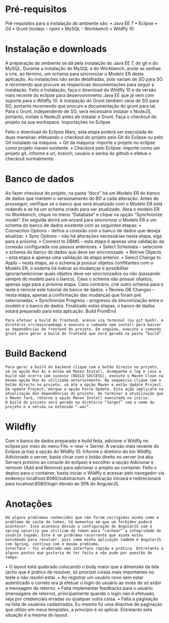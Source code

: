 # Pré-requisitos

Pré-requisitos para a instalação do ambiente são:
•	Java EE 7
•	Eclipse
•	Git
•	Grunt (nodejs – npm)
•	MySQL - Workbench
•	Wildfly 10

# Instalação e downloads

A preparação do ambiente se dá pela instalação do Java EE 7, do git e do MySQL.  Durante a instalação do MySQL e do Workbench, anote as senhas e crie, ao término, um schema para sincronizar o Modelo ER desta aplicação. As instalações não serão detalhadas, pois variam de SO para SO e recomendo que procure as respectivas documentações para seguir a instalação. 
Feito a instalação, faça o download do Wildfly 10 e da versão mais recente do eclipse para desenvolvimento Java EE que já vem com suporte para o Wildfly 10. 
A instalação do Grunt também varia de SO para SO, portanto recomendo que procure a documentação do grunt para tal. Para o Grunt, independente de SO, será necessário instalar o NodeJS, portanto, instale o NodeJS antes de instalar o Grunt.
Faça o checkout do projeto na sua workspace.
Importações no Eclipse

Feito o download do Eclipse Mars, esta etapa poderá ser executada de duas maneiras: efetuando o checkout do projeto pelo Git do Eclipse ou pelo Git instalado na máquina.
•	Git da máquina: importe o projeto no eclipse como projeto maven existente.
•	Checkout pelo Eclipse: importe como um projeto git, informe a url, branch, usuário e senha do github e efetue o checkout normalmente.
 
# Banco de dados

Ao fazer checkout do projeto, na pasta “docs” há um Modelo ER do banco de dados que mantem o versionamento do BD a cada alteração. Antes de prosseguir, verifique se o banco que será atualizado com o Modelo ER está rodando e se há um schema criado para ser atualizado. Abra o modelo ER no Workbench, clique no menu “Database” e clique na opção “Synchronize model”. Em seguida abrirá um wizard para sincronizar o Modelo ER a um schema do banco de dados existente com as seguintes etapas:
•	Connection Options – defina a conexão com o banco de dados que deseja atualizar. 
•	Sync Options – não há alterações necessárias nesta etapa, siga para a próxima.
•	Connect to DBMS – esta etapa é apenas uma validação da conexão configurada nos passos anteriores.
•	Select Schemata – selecione o schema do banco de dados que deve ser sincronizado.
•	Retrive Objects – esta etapa é apenas uma validação da etapa anterior.
•	Select Change to Apply – nesta etapa, se o schema já possuir objetos conflitantes com o Modelo ER, o sistema irá indicar as mudanças e possibilitar ignorar/selecionar quais objetos deve ser sincronizados  ou não (passando sempre do modelo para o banco). Caso o schema não possuir objetos, apenas siga para a próxima etapa. Caso contrário, crie outro schema para o teste e reinicie este tutorial de banco de dados.
•	Review DB Changes – nesta etapa, apenas a confirmação das mudanças que foram pré selecionadas. 
•	Synchronize Progress – progresso da sincronização entre o modelo e o banco de dados.
Finalizado estas etapas, o banco de dados estará preparado para esta aplicação.
Build FrontEnd

	Para efetuar a build do frontend, acesse via terminal (ou git bash), o diretório src/main/webapp e execute o comando npm install para baixar as dependências de frontend do projeto. Em seguida, execute o comando grunt para gerar a build do frontend que será gerada na pasta “build”.
# Build Backend

	Para gerar a build do backend clique com o botão direito no projeto, vá na opção Run As e então em Maven Install. Acompanhe o log e caso a build não ocorra com sucesso (BUILD SUCCESS), execute o Maven Clean na mesma opção Run As utilizada anteriormente. Na sequencia clique com o botão direito no projeto, vá até a opção Maven e então Update Project. Em update Project, marque a opção Force Update. Esta ação implicará na atualização das dependências do projeto. Ao terminar a atualização que o Maven fará, retorne a opção Maven Install executada no inicio.
	O build do projeto será gerado no diretório “target” com o nome do projeto e a versão na extensão “.war”.
    
# Wildfly	

Com o banco de dados preparado e build feita, adicione o Wildfly no eclipse por meio do menu File -> new -> Server. A versão mais recente do Eclipse já traz a opção do Wildfly 10. Informe o diretório do bin Wildfly.
Adicionado o server, basta clicar com o botão direito no server (na aba Servers próximo ao console do eclipse) e escolher a opção Adicionar e remover (Add and Remove) para adicionar o projeto ao container.
Feito o deploy para o container, basta iniciar o Wildfly e acessar pelo navegador via endereço localhost:8080/substractum. A aplicação iniciará e redirecionará para locahost:8080/login devido ao SPA do AngularJS.

# Anotações
	 
	Há alguns problemas conhecidos que não foram corrigidos ainda como o problema de cache de token, há momentos em que um forbiden poderá acontecer. Isso acontece devido a configuração do AngularJS com o spring security que utilizam do token para “cachear” a integridade do usuário logado. Este é um problema recorrente que ainda estou estudando para resolver, pois como minha aplicação também é AngularJS com Spring, continuo com o mesmo problema.
	Interface – foi elaborada uma interface rápida e prática. Entretanto a alguns pontos que gostaria de ter feito e não pude por questão de tempo: 
•	O layout está quebrado colocando o body maior que a dimensão da tela (acho que é prático de resolver, só priorizei coisas mais importantes no teste e não resolvi esta).
•	Ao registrar um usuário novo sem estar autenticado o correto era já efetuar o login do usuário ao invés de só exibir a mensagem de retorno.
•	Falta implementar feedbacks para o usuário (mensagens de retorno), principalmente quando o login não é efetuado, seja por credenciais erradas ou qualquer outra coisa.
•	Falta a paginação na lista de usuários cadastrados. Eu mesmo fiz uma directive de paginação que utilizo em meus templates, a princípio é só aplicar. Entretanto esta situação é a mesma do layout.
